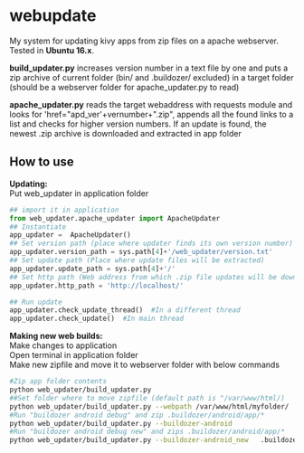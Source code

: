 # webupdate
My system for updating kivy apps from zip files on a apache webserver.    
Tested in **Ubuntu 16.x**.

**build_updater.py** increases version number in a text file by one and puts a zip archive of current folder (bin/ and .buildozer/ excluded) in a target folder (should be a webserver folder for apache_updater.py to read)

**apache_updater.py** reads the target webaddress with requests module and looks for 'href="apd_ver'+vernumber+".zip", appends all the found links to a list and checks for higher version numbers. If an update is found, the newest .zip archive is downloaded and extracted in app folder

## How to use
**Updating:**    
Put web_updater in application folder
```python
## import it in application
from web_updater.apache_updater import ApacheUpdater
## Instantiate
app_updater =  ApacheUpdater()
## Set version path (place where updater finds its own version number)
app_updater.version_path = sys.path[4]+'/web_updater/version.txt'
## Set update path (Place where update files will be extracted)
app_updater.update_path = sys.path[4]+'/'
## Set http path (Web address from which .zip file updates will be downloaded)
app_updater.http_path = 'http://localhost/'

## Run update
app_updater.check_update_thread()  #In a different thread
app_updater.check_update()  #In main thread
```
**Making new web builds:**    
Make changes to application    
Open terminal in application folder    
Make new zipfile and move it to webserver folder with below commands
```Bash
#Zip app folder contents
python web_updater/build_updater.py
##Set folder where to move zipfile (default path is "/var/www/html/)
python web_updater/build_updater.py --webpath /var/www/html/myfolder/
#Run "buildozer android debug" and zip .buildozer/android/app/*
python web_updater/build_updater.py --buildozer-android  
#Run "buildozer android debug new" and zips .buildozer/android/app/*
python web_updater/build_updater.py --buildozer-android_new   .buildozer/android/app/*
```
